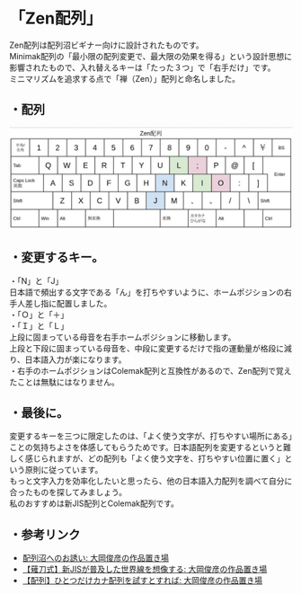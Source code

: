# 「Zen配列」  
Zen配列は配列沼ビギナー向けに設計されたものです。  
Minimak配列の「最小限の配列変更で、最大限の効果を得る」という設計思想に影響されたもので、入れ替えるキーは「たった３つ」で「右手だけ」です。  
ミニマリズムを追求する点で「禅（Zen）」配列と命名しました。  
  

## ・配列  

![Zen配列](zen_hairetsu.jpg )

  
## ・変更するキー。  
・「N」と「J」  
日本語で頻出する文字である「ん」を打ちやすいように、ホームポジションの右手人差し指に配置しました。  
・「Ｏ」と「＋」  
・「Ｉ」と「Ｌ」  
上段に固まっている母音を右手ホームポジションに移動します。  
上段と下段に固まっている母音を、中段に変更するだけで指の運動量が格段に減り、日本語入力が楽になります。  
・右手のホームポジションはColemak配列と互換性があるので、Zen配列で覚えたことは無駄にはなりません。  
  
## ・最後に。  
変更するキーを三つに限定したのは、「よく使う文字が、打ちやすい場所にある」ことの気持ちよさを体感してもらうためです。日本語配列を変更するというと難しく感じられますが、どの配列も「よく使う文字を、打ちやすい位置に置く」という原則に従っています。  
もっと文字入力を効率化したいと思ったら、他の日本語入力配列を調べて自分に合ったものを探してみましょう。  
私のおすすめは新JIS配列とColemak配列です。  
  
## ・参考リンク  
  
* [配列沼へのお誘い: 大岡俊彦の作品置き場](http://oookaworks.seesaa.net/article/462573246.html#gsc.tab=0)
* [【薙刀式】新JISが普及した世界線を想像する: 大岡俊彦の作品置き場](http://oookaworks.seesaa.net/article/474999830.html#gsc.tab=0)
* [【配列】ひとつだけカナ配列を試すとすれば: 大岡俊彦の作品置き場](http://oookaworks.seesaa.net/article/473362629.html#gsc.tab=0)
  
